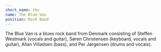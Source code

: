 ```yaml
---
short_name: tbv
name: The Blue Van
position: Rock Band
---
```

The Blue Van is a blues rock band from Denmark consisting of Steffen Westmark (vocals and guitar), Søren Christensen (keyboard, vocals and guitar), Allan Villadsen (bass), and Per Jørgensen (drums and vocals).